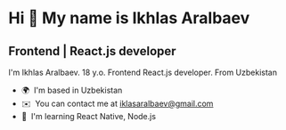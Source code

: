 Hi 👋 My name is Ikhlas Aralbaev
================================

Frontend | React.js developer
-----------------------------

I'm Ikhlas Aralbaev. 18 y.o. Frontend React.js developer. From Uzbekistan

*   🌍  I'm based in Uzbekistan
*   ✉️  You can contact me at [iklasaralbaev@gmail.com](mailto:iklasaralbaev@gmail.com)
*   🧠  I'm learning React Native, Node.js
